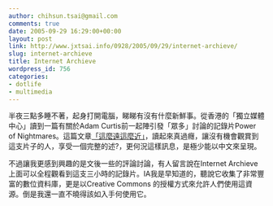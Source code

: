 ```yaml
---
author: chihsun.tsai@gmail.com
comments: true
date: 2005-09-29 16:29:00+00:00
layout: post
link: http://www.jxtsai.info/0928/2005/09/29/internet-archieve/
slug: internet-archieve
title: Internet Archieve
wordpress_id: 756
categories:
- dotlife
- multimedia
---
```


半夜三點多睡不著，起身打開電腦，睇睇有沒有什麼新鮮事。從香港的「獨立媒體中心」讀到一篇有關於Adam Curtis前一起陣引發「眾多」討論的記錄片Power of Nightmares。這篇文章[「這麼遠這麼近」](http://www.jxtsai.info/blog/)，讀起來真過癮，讓沒有機會觀賞到這支片子的人，享受一個完整的述?，更何況這樣訊息，是極少能以中文來呈現。  
  
不過讓我更感到興趣的是文後一些的評論討論，有人留言說在Internet Archieve上面可以全程觀看到這支三小時的記錄片。IA我是早知道的，聽說它收集了非常豐富的數位資料庫，更是以Creative Commons 的授權方式來允許人們使用這資源。倒是我還一直不曉得該如入手何使用它。
